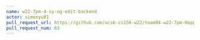 ```yaml
---
name: w22-7pm-4-sy-og-edit-backend
actor: simonyu01
pull_request_url: https://github.com/ucsb-cs156-w22/team04-w22-7pm-HappyCows/pull/63
pull_request_num: 63
---
```

